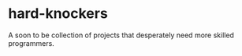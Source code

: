 # hard-knockers
A soon to be collection of projects that desperately need more skilled programmers.
